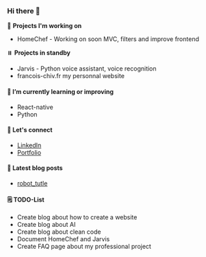 ### Hi there 👋
🔭 **Projects I'm working on**
- HomeChef - Working on soon MVC, filters and improve frontend

⏸️ **Projects in standby**
- Jarvis - Python voice assistant, voice recognition
- francois-chiv.fr my personnal website

#### 🌱 **I’m currently learning or improving**
- React-native
- Python

#### 💬 Let's connect
- [LinkedIn](https://www.linkedin.com/in/fran%C3%A7ois-chiv-982737182/)
- [Portfolio](https://francois-chiv.github.io)

#### 📝 Latest blog posts
- [robot_tutle](https://francois-chiv.github.io/projet1)

#### 🗒️ TODO-List
- Create blog about how to create a website
- Create blog about AI
- Create blog about clean code
- Document HomeChef and Jarvis
- Create FAQ page about my professional project
